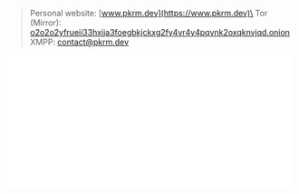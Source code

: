 > Personal website: [www.pkrm.dev](https://www.pkrm.dev)\
> Tor (Mirror): [o2o2o2yfrueii33hxjja3foegbkjckxg2fy4vr4y4pqvnk2oxqknvjqd.onion](http://o2o2o2yfrueii33hxjja3foegbkjckxg2fy4vr4y4pqvnk2oxqknvjqd.onion/)\
> XMPP: [contact@pkrm.dev](xmpp:contact@pkrm.dev)

<img src="./github-metrics.svg" width="500px">
